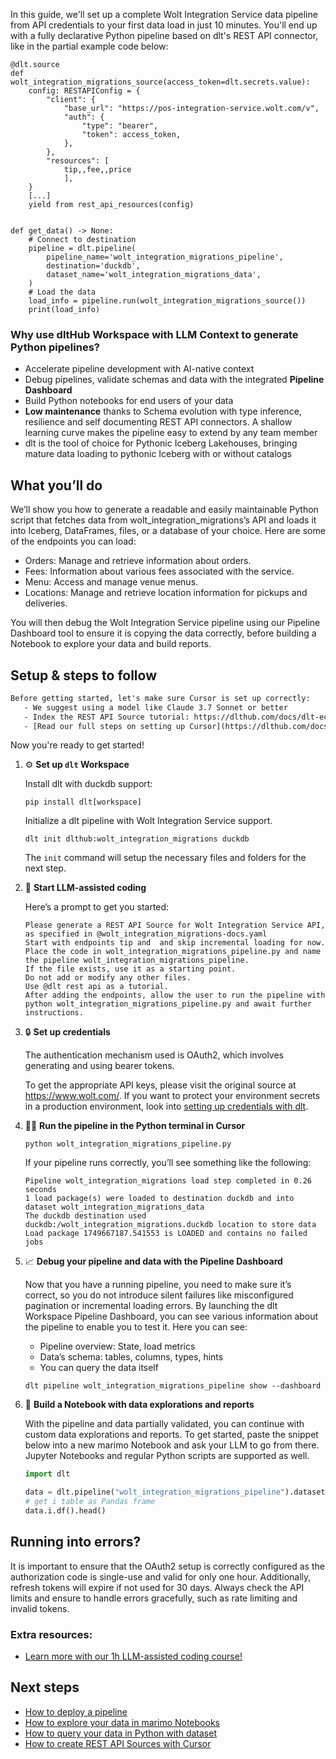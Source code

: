 In this guide, we'll set up a complete Wolt Integration Service data pipeline from API credentials to your first data load in just 10 minutes. You'll end up with a fully declarative Python pipeline based on dlt's REST API connector, like in the partial example code below:

```python-outcome
@dlt.source
def wolt_integration_migrations_source(access_token=dlt.secrets.value):
    config: RESTAPIConfig = {
        "client": {
            "base_url": "https://pos-integration-service.wolt.com/v",
            "auth": {
                "type": "bearer",
                "token": access_token,
            },
        },
        "resources": [
            tip,,fee,,price
            ],
    }
    [...]
    yield from rest_api_resources(config)


def get_data() -> None:
    # Connect to destination
    pipeline = dlt.pipeline(
        pipeline_name='wolt_integration_migrations_pipeline',
        destination='duckdb',
        dataset_name='wolt_integration_migrations_data', 
    )
    # Load the data
    load_info = pipeline.run(wolt_integration_migrations_source())
    print(load_info) 
```

### Why use dltHub Workspace with LLM Context to generate Python pipelines?

- Accelerate pipeline development with AI-native context
- Debug pipelines, validate schemas and data with the integrated **Pipeline Dashboard**
- Build Python notebooks for end users of your data
- **Low maintenance** thanks to Schema evolution with type inference, resilience and self documenting REST API connectors. A shallow learning curve makes the pipeline easy to extend by any team member
- dlt is the tool of choice for Pythonic Iceberg Lakehouses, bringing mature data loading to pythonic Iceberg with or without catalogs

## What you’ll do

We’ll show you how to generate a readable and easily maintainable Python script that fetches data from wolt_integration_migrations’s API and loads it into Iceberg, DataFrames, files, or a database of your choice. Here are some of the endpoints you can load:

- Orders: Manage and retrieve information about orders.
- Fees: Information about various fees associated with the service.
- Menu: Access and manage venue menus.
- Locations: Manage and retrieve location information for pickups and deliveries.

You will then debug the Wolt Integration Service pipeline using our Pipeline Dashboard tool to ensure it is copying the data correctly, before building a Notebook to explore your data and build reports.

## Setup & steps to follow

```default
Before getting started, let's make sure Cursor is set up correctly:
   - We suggest using a model like Claude 3.7 Sonnet or better
   - Index the REST API Source tutorial: https://dlthub.com/docs/dlt-ecosystem/verified-sources/rest_api/ and add it to context as **@dlt rest api**
   - [Read our full steps on setting up Cursor](https://dlthub.com/docs/dlt-ecosystem/llm-tooling/cursor-restapi#23-configuring-cursor-with-documentation)
```

Now you're ready to get started!

1. ⚙️ **Set up `dlt` Workspace**
    
    Install dlt with duckdb support:
    ```shell
    pip install dlt[workspace]
    ```

    Initialize a dlt pipeline with Wolt Integration Service support.
    ```shell
    dlt init dlthub:wolt_integration_migrations duckdb
    ```

    The `init` command will setup the necessary files and folders for the next step.
    
2. 🤠 **Start LLM-assisted coding**
    
    Here’s a prompt to get you started:
    
    ```prompt
    Please generate a REST API Source for Wolt Integration Service API, as specified in @wolt_integration_migrations-docs.yaml 
    Start with endpoints tip and  and skip incremental loading for now. 
    Place the code in wolt_integration_migrations_pipeline.py and name the pipeline wolt_integration_migrations_pipeline. 
    If the file exists, use it as a starting point. 
    Do not add or modify any other files. 
    Use @dlt rest api as a tutorial. 
    After adding the endpoints, allow the user to run the pipeline with python wolt_integration_migrations_pipeline.py and await further instructions.
    ```

    
3. 🔒 **Set up credentials** 
    
    The authentication mechanism used is OAuth2, which involves generating and using bearer tokens.
    
    To get the appropriate API keys, please visit the original source at https://www.wolt.com/.
    If you want to protect your environment secrets in a production environment, look into [setting up credentials with dlt](https://dlthub.com/docs/walkthroughs/add_credentials).
    
4. 🏃‍♀️ **Run the pipeline in the Python terminal in Cursor**
    
    ```shell
    python wolt_integration_migrations_pipeline.py
    ```
    
    If your pipeline runs correctly, you’ll see something like the following:
    
    ```shell
    Pipeline wolt_integration_migrations load step completed in 0.26 seconds
    1 load package(s) were loaded to destination duckdb and into dataset wolt_integration_migrations_data
    The duckdb destination used duckdb:/wolt_integration_migrations.duckdb location to store data
    Load package 1749667187.541553 is LOADED and contains no failed jobs
    ```
    
5. 📈 **Debug your pipeline and data with the Pipeline Dashboard**

    Now that you have a running pipeline, you need to make sure it’s correct, so you do not introduce silent failures like misconfigured pagination or incremental loading errors. By launching the dlt Workspace Pipeline Dashboard, you can see various information about the pipeline to enable you to test it. Here you can see:
    - Pipeline overview: State, load metrics
    - Data’s schema: tables, columns, types, hints
    - You can query the data itself
    
    ```shell
    dlt pipeline wolt_integration_migrations_pipeline show --dashboard
    ```
    
6. 🐍 **Build a Notebook with data explorations and reports**

    With the pipeline and data partially validated, you can continue with custom data explorations and reports. To get started, paste the snippet below into a new marimo Notebook and ask your LLM to go from there. Jupyter Notebooks and regular Python scripts are supported as well.

    
    ```python
    import dlt

   data = dlt.pipeline("wolt_integration_migrations_pipeline").dataset()
   # get i table as Pandas frame
   data.i.df().head()
    ```

## Running into errors?

It is important to ensure that the OAuth2 setup is correctly configured as the authorization code is single-use and valid for only one hour. Additionally, refresh tokens will expire if not used for 30 days. Always check the API limits and ensure to handle errors gracefully, such as rate limiting and invalid tokens.

### Extra resources:

- [Learn more with our 1h LLM-assisted coding course!](https://www.youtube.com/watch?v=GGid70rnJuM)

## Next steps

- [How to deploy a pipeline](https://dlthub.com/docs/walkthroughs/deploy-a-pipeline)
- [How to explore your data in marimo Notebooks](https://dlthub.com/docs/general-usage/dataset-access/marimo)
- [How to query your data in Python with dataset](https://dlthub.com/docs/general-usage/dataset-access/dataset)
- [How to create REST API Sources with Cursor](https://dlthub.com/docs/dlt-ecosystem/llm-tooling/cursor-restapi)